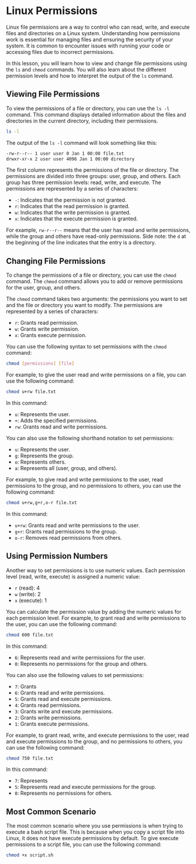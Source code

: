 # Linux Permissions

Linux file permissions are a way to control who can read, write, and execute files and directories on a Linux system. Understanding how permissions work is essential for managing files and ensuring the security of your system. It is common to encounter issues with running your code or accessing files due to incorrect permissions.

In this lesson, you will learn how to view and change file permissions using the `ls` and `chmod` commands. You will also learn about the different permission levels and how to interpret the output of the `ls` command.

## Viewing File Permissions

To view the permissions of a file or directory, you can use the `ls -l` command. This command displays detailed information about the files and directories in the current directory, including their permissions.

```bash
ls -l
```

The output of the `ls -l` command will look something like this:

```bash
-rw-r--r-- 1 user user 0 Jan 1 00:00 file.txt
drwxr-xr-x 2 user user 4096 Jan 1 00:00 directory
```

The first column represents the permissions of the file or directory. The permissions are divided into three groups: user, group, and others. Each group has three permission levels: read, write, and execute. The permissions are represented by a series of characters:

- `-`: Indicates that the permission is not granted.
- `r`: Indicates that the read permission is granted.
- `w`: Indicates that the write permission is granted.
- `x`: Indicates that the execute permission is granted.

For example, `rw-r--r--` means that the user has read and write permissions, while the group and others have read-only permissions. Side note: the `d` at the beginning of the line indicates that the entry is a directory.

## Changing File Permissions

To change the permissions of a file or directory, you can use the `chmod` command. The `chmod` command allows you to add or remove permissions for the user, group, and others.

The `chmod` command takes two arguments: the permissions you want to set and the file or directory you want to modify. The permissions are represented by a series of characters:

- `r`: Grants read permission.
- `w`: Grants write permission.
- `x`: Grants execute permission.

You can use the following syntax to set permissions with the `chmod` command:

```bash
chmod [permissions] [file]
```

For example, to give the user read and write permissions on a file, you can use the following command:

```bash
chmod u+rw file.txt
```

In this command:

- `u`: Represents the user.
- `+`: Adds the specified permissions.
- `rw`: Grants read and write permissions.

You can also use the following shorthand notation to set permissions:

- `u`: Represents the user.
- `g`: Represents the group.
- `o`: Represents others.
- `a`: Represents all (user, group, and others).

For example, to give read and write permissions to the user, read permissions to the group, and no permissions to others, you can use the following command:

```bash
chmod u+rw,g+r,o-r file.txt
```

In this command:

- `u+rw`: Grants read and write permissions to the user.
- `g+r`: Grants read permissions to the group.
- `o-r`: Removes read permissions from others.

## Using Permission Numbers

Another way to set permissions is to use numeric values. Each permission level (read, write, execute) is assigned a numeric value:

- `r` (read): 4
- `w` (write): 2
- `x` (execute): 1

You can calculate the permission value by adding the numeric values for each permission level. For example, to grant read and write permissions to the user, you can use the following command:

```bash
chmod 600 file.txt
```

In this command:

- `6`: Represents read and write permissions for the user.
- `0`: Represents no permissions for the group and others.

You can also use the following values to set permissions:

- `7`: Grants
- `6`: Grants read and write permissions.
- `5`: Grants read and execute permissions.
- `4`: Grants read permissions.
- `3`: Grants write and execute permissions.
- `2`: Grants write permissions.
- `1`: Grants execute permissions.

For example, to grant read, write, and execute permissions to the user, read and execute permissions to the group, and no permissions to others, you can use the following command:

```bash
chmod 750 file.txt
```

In this command:

- `7`: Represents
- `5`: Represents read and execute permissions for the group.
- `0`: Represents no permissions for others.

## Most Common Scenario

The most common scenario where you use permissions is when trying to execute a bash script file. This is because when you copy a script file into Linux, it does not have execute permissions by default. To give execute permissions to a script file, you can use the following command:

```bash
chmod +x script.sh
```
